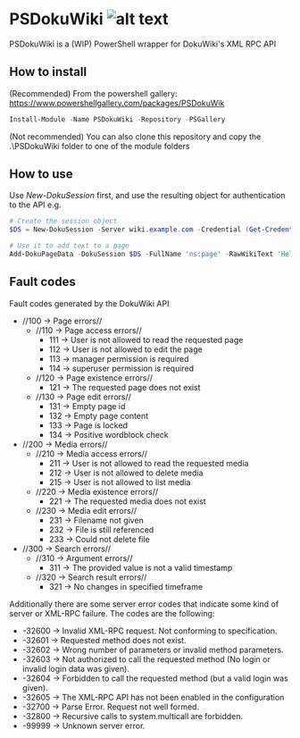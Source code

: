 # PSDokuWiki ![alt text](https://ci.appveyor.com/api/projects/status/github/AndyDLP/PSDokuWiki?branch=master&svg=true "")
PSDokuWiki is a (WIP) PowerShell wrapper for DokuWiki's XML RPC API

## How to install

(Recommended) From the powershell gallery: https://www.powershellgallery.com/packages/PSDokuWik
```powershell
Install-Module -Name PSDokuWiki -Repository -PSGallery
````

(Not recommended) You can also clone this repository and copy the .\PSDokuWiki folder to one of the module folders

## How to use

Use *New-DokuSession* first, and use the resulting object for authentication to the API e.g.

```powershell
# Create the session object
$DS = New-DokuSession -Server wiki.example.com -Credential (Get-Credential) -Unencrypted -SessionMethod Cookie

# Use it to add text to a page
Add-DokuPageData -DokuSession $DS -FullName 'ns:page' -RawWikiText 'Hello World'
````

## Fault codes

Fault codes generated by the DokuWiki API

  * //100 -> Page errors//
    * //110 -> Page access errors//
      * 111 -> User is not allowed to read the requested page
      * 112 -> User is not allowed to edit the page
      * 113 -> manager permission is required
      * 114 -> superuser permission is required
    * //120 -> Page existence errors//
      * 121 -> The requested page does not exist
    * //130 -> Page edit errors//
      * 131 -> Empty page id
      * 132 -> Empty page content
      * 133 -> Page is locked
      * 134 -> Positive wordblock check
  * //200 -> Media errors//
    * //210 -> Media access errors//
      * 211 -> User is not allowed to read the requested media
      * 212 -> User is not allowed to delete media
      * 215 -> User is not allowed to list media
    * //220 -> Media existence errors//
      * 221 -> The requested media does not exist
    * //230 -> Media edit errors//
      * 231 -> Filename not given
      * 232 -> File is still referenced
      * 233 -> Could not delete file
  * //300 -> Search errors//
    * //310 -> Argument errors//
      * 311 -> The provided value is not a valid timestamp
    * //320 -> Search result errors//
      * 321 -> No changes in specified timeframe

Additionally there are some server error codes that indicate some kind of server or XML-RPC failure. The codes are the following:

  * -32600 -> Invalid XML-RPC request. Not conforming to specification.
  * -32601 -> Requested method does not exist.
  * -32602 -> Wrong number of parameters or invalid method parameters.
  * -32603 -> Not authorized to call the requested method (No login or invalid login data was given).
  * -32604 -> Forbidden to call the requested method (but a valid login was given).
  * -32605 -> The XML-RPC API has not been enabled in the configuration
  * -32700 -> Parse Error. Request not well formed.
  * -32800 -> Recursive calls to system.multicall are forbidden.
  * -99999 -> Unknown server error.
